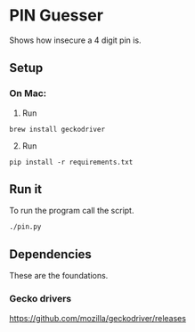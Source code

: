 # PIN Guesser
Shows how insecure a 4 digit pin is.


## Setup
### On Mac:
1. Run
```
brew install geckodriver
```
2. Run
```
pip install -r requirements.txt
```


## Run it
To run the program call the script.

```
./pin.py
```

## Dependencies
These are the foundations.

### Gecko drivers
https://github.com/mozilla/geckodriver/releases
